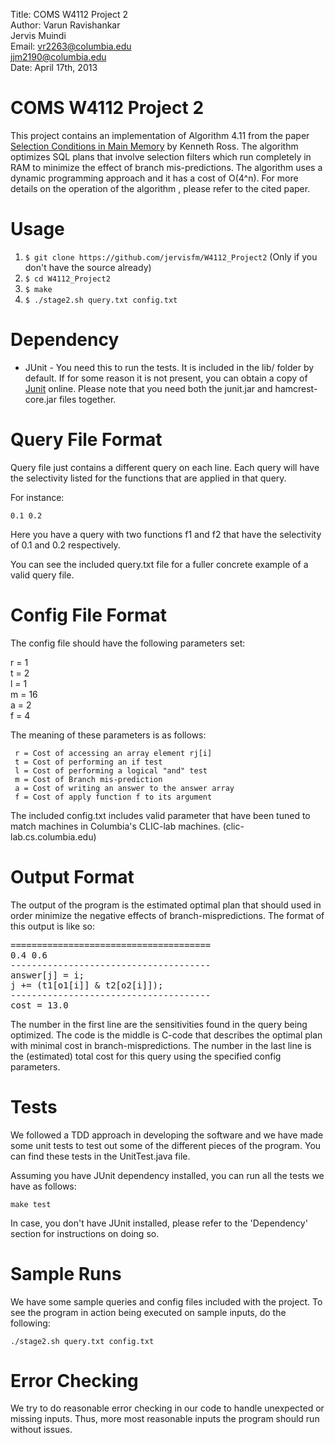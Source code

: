 Title: COMS W4112 Project 2    
Author: Varun Ravishankar    
		Jervis Muindi     
Email:  vr2263@columbia.edu    
       jjm2190@columbia.edu   
Date: April 17th, 2013     

# COMS W4112 Project 2

This project contains an implementation of Algorithm 4.11 from
the paper [Selection Conditions in Main Memory] by Kenneth Ross. The algorithm optimizes SQL
plans that involve selection filters which run completely in RAM to minimize the effect of branch 
mis-predictions. The algorithm uses a dynamic programming approach and it has a cost of O(4^n).
For more details on the operation of the algorithm , please refer to the cited paper. 

# Usage

1. `$ git clone https://github.com/jervisfm/W4112_Project2` (Only if you don't have the source already)
2. `$ cd W4112_Project2`
3. `$ make`
4. `$ ./stage2.sh query.txt config.txt`


# Dependency
* JUnit - You need this to run the tests. It is included in the lib/ folder by default. If for some reason it is not present, you can obtain a copy of [Junit] online. Please note that you need both the junit.jar and hamcrest-core.jar files together. 

# Query File Format
Query file just contains a different query on each line. Each query will have the selectivity listed for the functions that are applied in that query. 

For instance: 

	0.1 0.2 

Here you have a query with two functions f1 and f2 that have the selectivity of 0.1 and 0.2 respectively. 

You can see the included query.txt file for a fuller concrete example of a valid query file. 


# Config File Format
The config file should have the following parameters set: 

r = 1  
t = 2  
l = 1  
m = 16  
a = 2  
f = 4  

The meaning of these parameters is as follows: 

	 r = Cost of accessing an array element rj[i]  
	 t = Cost of performing an if test
	 l = Cost of performing a logical "and" test
	 m = Cost of Branch mis-prediction
	 a = Cost of writing an answer to the answer array			
	 f = Cost of apply function f to its argument
	 	
The included config.txt includes valid parameter that have been tuned to match machines in Columbia's CLIC-lab machines. (clic-lab.cs.columbia.edu)

# Output Format
The output of the program is the estimated optimal plan that should used in order minimize the negative effects of branch-mispredictions. The format of this output is like so: 

<pre>
======================================
0.4 0.6
--------------------------------------
answer[j] = i;
j += (t1[o1[i]] & t2[o2[i]]);
--------------------------------------
cost = 13.0
</pre>

The number in the first line are the sensitivities found in the query being optimized. 
The code is the middle is C-code that describes the optimal plan with minimal cost in branch-mispredictions. 
The number in the last line is the (estimated) total cost for this query using the specified config parameters. 

# Tests
We followed a TDD approach in developing the software and we have made some unit tests to test out some of the different pieces of the program. You can find these tests in the UnitTest.java file. 

Assuming you have JUnit dependency installed, you can run all the tests we have as follows: 

`make test`

In case, you don't have JUnit installed, please refer to the 'Dependency' section for instructions on doing so. 

# Sample Runs
We have some sample queries and config files included with the project. 
To see the program in action being executed on sample inputs, do the following:

`./stage2.sh query.txt config.txt`


# Error Checking
We try to do reasonable error checking in our code to handle unexpected or missing inputs. Thus, more most reasonable inputs the program should run without issues.


[Selection Conditions in Main Memory]: http://www.cs.columbia.edu/~kar/pubsk/selcondsTODS.pdf
[Junit]: https://github.com/junit-team/junit/wiki/Download-and-Install
